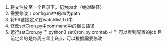 1. 将文件放至一个目录下，记为path（绝对路径）
2. 需要修改：config.ini中的dir为path
3. 将PR链接定义在watchlist.txt中
4. 修改setCron.py中command中的相关路径
5. 运行setCron.py
'''
python3 setCron.py
crontab -l
'''
可以看到配置的job
目前定义的是每周三早上9点，可以根据需要修改
